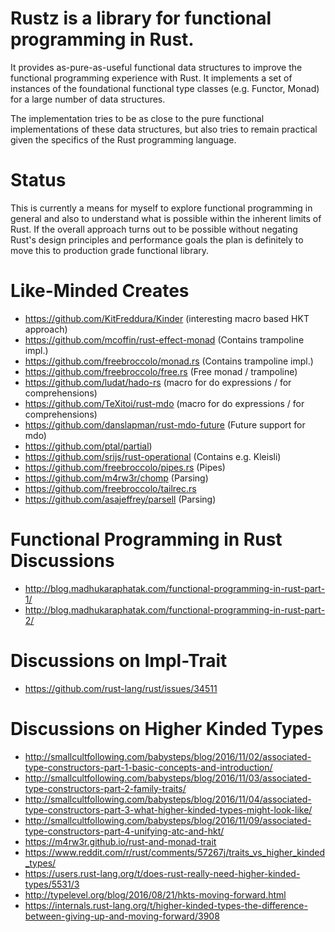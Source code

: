 # Rustz is a library for functional programming in Rust.

It provides as-pure-as-useful functional data structures to improve the
functional programming experience with Rust. It implements a set of 
instances of the foundational functional type classes (e.g. Functor, Monad)
for a large number of data structures.

The implementation tries to be as close to the pure functional implementations
of these data structures, but also tries to remain practical given the
specifics of the Rust programming language.

# Status

This is currently a means for myself to explore functional programming
in general and also to understand what is possible within the 
inherent limits of Rust. If the overall approach turns out to be 
possible without negating Rust's design principles and performance
goals the plan is definitely to move this to production grade
functional library.

# Like-Minded Creates

- https://github.com/KitFreddura/Kinder (interesting macro based HKT approach)
- https://github.com/mcoffin/rust-effect-monad (Contains trampoline impl.)
- https://github.com/freebroccolo/monad.rs (Contains trampoline impl.)
- https://github.com/freebroccolo/free.rs (Free monad / trampoline)
- https://github.com/ludat/hado-rs (macro for do expressions / for comprehensions)
- https://github.com/TeXitoi/rust-mdo (macro for do expressions / for comprehensions)
- https://github.com/danslapman/rust-mdo-future (Future support for mdo)
- https://github.com/ptal/partial)
- https://github.com/srijs/rust-operational (Contains e.g. Kleisli)
- https://github.com/freebroccolo/pipes.rs (Pipes)
- https://github.com/m4rw3r/chomp (Parsing)
- https://github.com/freebroccolo/tailrec.rs
- https://github.com/asajeffrey/parsell (Parsing)

# Functional Programming in Rust Discussions

- http://blog.madhukaraphatak.com/functional-programming-in-rust-part-1/
- http://blog.madhukaraphatak.com/functional-programming-in-rust-part-2/

# Discussions on Impl-Trait

- https://github.com/rust-lang/rust/issues/34511

# Discussions on Higher Kinded Types

- http://smallcultfollowing.com/babysteps/blog/2016/11/02/associated-type-constructors-part-1-basic-concepts-and-introduction/
- http://smallcultfollowing.com/babysteps/blog/2016/11/03/associated-type-constructors-part-2-family-traits/
- http://smallcultfollowing.com/babysteps/blog/2016/11/04/associated-type-constructors-part-3-what-higher-kinded-types-might-look-like/
- http://smallcultfollowing.com/babysteps/blog/2016/11/09/associated-type-constructors-part-4-unifying-atc-and-hkt/
- https://m4rw3r.github.io/rust-and-monad-trait
- https://www.reddit.com/r/rust/comments/57267j/traits_vs_higher_kinded_types/
- https://users.rust-lang.org/t/does-rust-really-need-higher-kinded-types/5531/3
- http://typelevel.org/blog/2016/08/21/hkts-moving-forward.html
- https://internals.rust-lang.org/t/higher-kinded-types-the-difference-between-giving-up-and-moving-forward/3908



